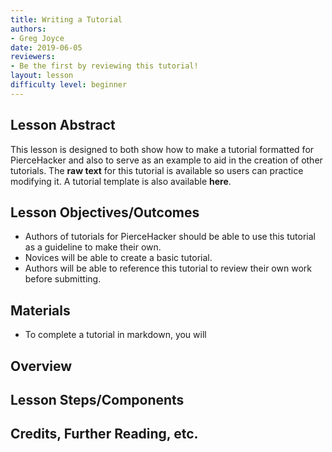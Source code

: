 ```yaml
---
title: Writing a Tutorial
authors:
- Greg Joyce
date: 2019-06-05
reviewers:
- Be the first by reviewing this tutorial!
layout: lesson
difficulty level: beginner
---
```


## Lesson Abstract
This lesson is designed to both show how to make a tutorial formatted for PierceHacker and also to serve as an example to aid in the creation of other tutorials. The **raw text** for this tutorial is available so users can practice modifying it. A tutorial template is also available **here**.

## Lesson Objectives/Outcomes
* Authors of tutorials for PierceHacker should be able to use this tutorial as a guideline to make their own. 
* Novices will be able to create a basic tutorial.
* Authors will be able to reference this tutorial to review their own work before submitting.

## Materials
* To complete a tutorial in markdown, you will 
## Overview

## Lesson Steps/Components

## Credits, Further Reading, etc.
<!--stackedit_data:
eyJoaXN0b3J5IjpbLTEyMTUzMDAzOTEsLTU0NzQ4Njk5NywxOT
MwMTIxNzY0XX0=
-->